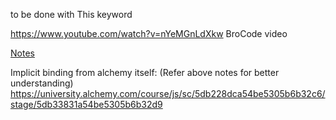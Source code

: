 to be done with This keyword

https://www.youtube.com/watch?v=nYeMGnLdXkw BroCode video

[Notes](https://www.notion.so/Bind-function-4da9c4b32b3040b98ba60e1bb1325888)

Implicit binding from alchemy itself: (Refer above notes for better understanding) https://university.alchemy.com/course/js/sc/5db228dca54be5305b6b32c6/stage/5db33831a54be5305b6b32d9
